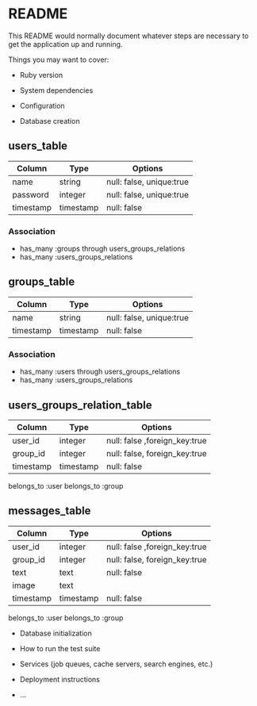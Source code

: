 # README

This README would normally document whatever steps are necessary to get the
application up and running.

Things you may want to cover:

* Ruby version

* System dependencies

* Configuration

* Database creation

## users_table
|Column|Type|Options|
|------|----|-------|
|name|string|null: false, unique:true|
|password|integer|null: false, unique:true|
|timestamp|timestamp|null: false|

### Association
- has_many :groups through users_groups_relations
- has_many :users_groups_relations

## groups_table
|Column|Type|Options|
|------|----|-------|
|name|string|null: false, unique:true|
|timestamp|timestamp|null: false|

### Association
- has_many :users through users_groups_relations
- has_many :users_groups_relations


## users_groups_relation_table
|Column|Type|Options|
|------|----|-------|
|user_id|integer|null: false ,foreign_key:true|
|group_id|integer|null: false, foreign_key:true|
|timestamp|timestamp|null: false|

belongs_to :user
belongs_to :group


## messages_table
|Column|Type|Options|
|------|----|-------|
|user_id|integer|null: false ,foreign_key:true|
|group_id|integer|null: false, foreign_key:true|
|text|text|null: false|
|image|text| |
|timestamp|timestamp|null: false|

belongs_to :user
belongs_to :group


* Database initialization

* How to run the test suite

* Services (job queues, cache servers, search engines, etc.)

* Deployment instructions

* ...
